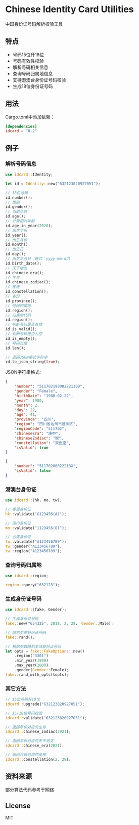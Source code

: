 # Chinese Identity Card Utilities

中国身份证号码解析校验工具

## 特点

- 号码15位升18位
- 号码有效性校验
- 解析号码相关信息
- 查询号码归属地信息
- 支持港澳台身份证号码校验
- 生成18位身份证号码

## 用法

Cargo.toml中添加依赖：

```toml
[dependencies]
idcard = "0.2"

```

## 例子

### 解析号码信息

```rust
use idcard::Identity;

let id = Identity::new("632123820927051");

// 18位号码
id.number();
// 性别
id.gender();
// 当前年龄 
id.age(); 
// 计算相对年龄 
id.age_in_year(2020); 
// 出生年份
id.year(); 
// 出生月份
id.month();
// 出生日
id.day(); 
// 出生年月日（格式：yyyy-mm-dd)
id.birth_date(); 
// 天干地支
id.chinese_era(); 
// 生肖
id.chinese_zodiac(); 
// 星座
id.constellation(); 
// 省份
id.province(); 
// 号码归属地
id.region(); 
// 归属地代码
id.region(); 
// 判断号码是否有效
id.is_valid();
// 判断号码是否为空
id.is_empty();
// 号码长度
id.len(); 

// 返回JSON格式字符串
id.to_json_string(true);

```

JSON字符串格式:

```json
{
    "number": "511702198002221308",
    "gender": "Female",
    "birthDate": "1980-02-22",
    "year": 1980,
    "month": 2,
    "day": 22,
    "age": 41,
    "province": "四川",
    "region": "四川省达州市通川区",
    "regionCode": "511702",
    "chineseEra": "庚申",
    "chineseZodiac": "猴",
    "constellation": "双鱼座",
    "isValid": true
}

{
    "number": "51170280022213X",
    "isValid": false
}

```

### 港澳台身份证

```rust
use idcard::{hk, mo, tw};

// 香港身份证
hk::validate("G123456(A)");

// 澳门身份证
mo::validate("1123456(0)");

// 台湾身份证
tw::validate("A123456789");
tw::gender("A123456789");
tw::region("A123456789");

```

### 查询号码归属地

```rust
use idcard::region;

region::query("632123");

```

### 生成身份证号码

```rust
use idcard::{fake, Gender};

// 生成身份证号码
fake::new("654325", 2018, 2, 28， Gender::Male);

// 随机生成身份证号码
fake::rand();

// 根据参数随机生成身份证号码
let opts = fake::FakeOptions::new()
    .region("3301")
    .min_year(1990)
    .max_year(2000)
    .gender(Gender::Female);
fake::rand_with_opts(&opts);

```

### 其它方法

```rust
// 15位号码升18位
idcard::upgrade("632123820927051");

// 15/18位号码校验
idcard::validate("632123820927051");

// 返回年份对应的生肖
idcard::chinese_zodiac(2021);

// 返回年份对应的天干地支
idcard::chinese_era(2021);

// 返回月日对应的星座
idcard::constellation(2, 29);

```

## 资料来源

部分算法代码参考于网络

## License

MIT
